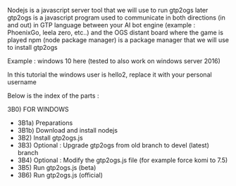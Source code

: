 Nodejs is a javascript server tool that we will use to run gtp2ogs later
gtp2ogs is a javascript program used to communicate in both directions (in and out) in GTP language between your AI bot engine (example : PhoenixGo, leela zero, etc..) and the OGS distant board where the game is played
npm (node package manager) is a package manager that we will use to install gtp2ogs




Example : windows 10 here (tested to also work on windows server 2016)

In this tutorial the windows user is hello2, replace it with your personal username




Below is the index of the parts : 

3B0) FOR WINDOWS

  - 3B1a) Preparations 
  - 3B1b) Download and install nodejs
  - 3B2) Install gtp2ogs.js
  - 3B3) Optional : Upgrade gtp2ogs from old branch to devel (latest) branch
  - 3B4) Optional : Modify the gtp2ogs.js file (for example force komi to 7.5)
  - 3B5) Run gtp2ogs.js (beta)
  - 3B6) Run gtp2ogs.js (official)
























